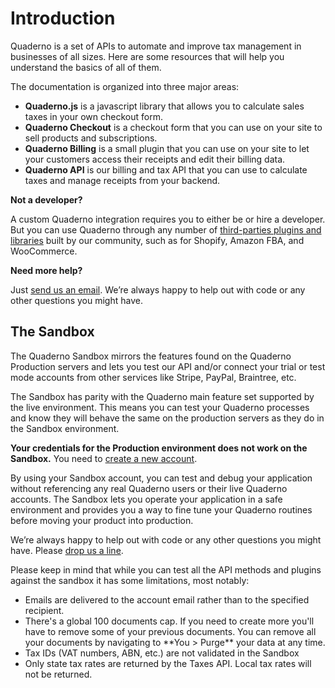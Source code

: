 # Introduction

Quaderno is a set of APIs to automate and improve tax management in businesses of all sizes. Here are some resources that will help you understand the basics of all of them.

The documentation is organized into three major areas:

- **Quaderno.js** is a javascript library that allows you to calculate sales taxes in your own checkout form.
- **Quaderno Checkout** is a checkout form that you can use on your site to sell products and subscriptions.
- **Quaderno Billing** is a small plugin that you can use on your site to let your customers access their receipts and edit their billing data.
- **Quaderno API** is our billing and tax API that you can use to calculate taxes and manage receipts from your backend.

**Not a developer?**

A custom Quaderno integration requires you to either be or hire a developer. But you can use Quaderno through any number of [third-parties plugins and libraries](https://quaderno.io/integrations/) built by our community, such as for Shopify, Amazon FBA, and WooCommerce.

**Need more help?**

Just [send us an email](mailto:support@quaderno.io). We’re always happy to help out with code or any other questions you might have. 

## The Sandbox

The Quaderno Sandbox mirrors the features found on the Quaderno Production servers and lets  you test our API and/or connect your trial or test mode accounts from other services like Stripe, PayPal, Braintree, etc.

The Sandbox has parity with the Quaderno main feature set supported by the live environment. This means you can test your Quaderno processes and know they will behave the same on the production servers as they do in the Sandbox environment.

**Your credentials for the Production environment does not work on the Sandbox.** You need to [create a new account](https://sandbox-quadernoapp.com/signup).

By using your Sandbox account, you can test and debug your application without referencing any real Quaderno users or their live Quaderno accounts. The Sandbox lets you operate your application in a safe environment and provides you a way to fine tune your Quaderno routines before moving your product into production.

We’re always happy to help out with code or any other questions you might have. Please [drop us a line](mailto:support@quaderno.io).

<aside class="warning">
Please keep in mind that while you can test all the API methods and plugins against the sandbox it has some limitations, most notably:
<ul>
<li>Emails are delivered to the account email rather than to the specified recipient.</li>
<li>There's a global 100 documents cap. If you need to create more you'll have to remove some of your previous documents. You can remove all your documents by navigating to **You > Purge** your data at any time.
</li>
<li>Tax IDs (VAT numbers, ABN, etc.)  are not validated in the Sandbox</li>
<li>Only state tax rates are returned by the Taxes API. Local tax rates will not be returned.</li>
</ul>
</aside>
